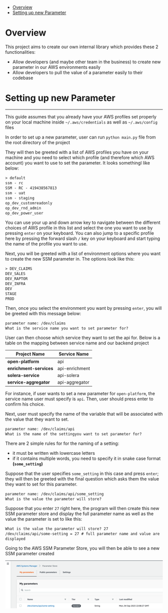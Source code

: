 <!-- TOC -->

- [Overview](#overview)
- [Setting up new Parameter](#setting-up-new-parameter)

<!-- TOC -->

# Overview

This project aims to create our own internal library which provides these 2 functionalities:

- Allow developers (and maybe other team in the business) to create new parameter in our AWS environments easily
- Allow developers to pull the value of a parameter easily to their codebase

# Setting up new Parameter

---
This guide assumes that you already have your AWS profiles set properly on your local machine
inside `~/.aws/credentials` as well as `~/.aws/config` files

In order to set up a new parameter, user can run `python main.py` file from the root directory of the project

They will then be greeted with a list of AWS profiles you have on your machine and you need to select which profile (and
therefore which AWS account) you want to use to set the parameter. It looks somethingl like below:

```shell
> default
ssm - rc
SSM - RC - 419438567813
ssm - uat
ssm - staging
op_dev_customreadonly
op_dev_rnd_admin
op_dev_power_user            
```

You can use your up and down arrow key to navigate between the different choices of AWS profile in this list and select
the one you want to use by pressing `enter` on your keyboard. You can also jump to a specific profile here by pressing
the forward slash `/` key on your keyboard and start typing the name of the profile you want to use.

Next, you will be greeted with a list of environment options where you want to create the new SSM parameter in. The
options look like this:

```shell
> DEV_CLAIMS
DEV_SALES
DEV_RAPTOR
DEV_INFRA
DEV
STAGE
PROD      
```

Then, once you select the environment you want by pressing `enter`, you will be greeted with this message below:

```shell
parameter name: /dev/claims
What is the service name you want to set parameter for? 
```

User can then choose which service they want to set the api for. Below is a table on the mapping between service name
and our backend project

| Project Name            | Service Name   |
| ----------------------- | -------------- |
| **open-platform**       | api            |
| **enrichment-services** | api-enrichment |
| **solera-service**      | api-solera     |
| **service-aggregator**  | api-aggregator |

For instance, if user wants to set a new parameter for `open-platform`, the service name user must specify is `api`. Then, user should press enter to confirm his choice.

Next, user must specify the name of the variable that will be associated with the value that they want to set.

```shell
parameter name: /dev/claims/api
What is the name of the settingyou want to set parameter for? 
```
There are 2 simple rules for for the naming of a setting:
- it must be written with lowercase letters
- if it contains multiple words, you need to specify it in snake case format **(`some_setting`)**

Suppose that the user specifies `some_setting` in this case and press `enter`; they will then be greeted with the final question which asks them the value they want to set for this parameter.

```shell
parameter name: /dev/claims/api/some_setting
What is the value the parameter will store? 
```

Suppose that you enter `27` right here, the program will then create this new SSM parameter store and display the full parameter name as well as the value the parameter is set to like this:

```shell
What is the value the parameter will store? 27
/dev/claims/api/some-setting = 27 # full parameter name and value are displayed
```

Going to the AWS SSM Parameter Store, you will then be able to see a new SSM parameter created

![Alt text](./readme_files/images/new_ssm_parameter_created.png)











